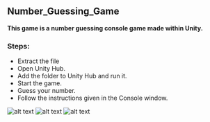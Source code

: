 ## Number_Guessing_Game
**This game is a number guessing console game made within Unity.**

### Steps:

+ Extract the file
+ Open Unity Hub.
+ Add the folder to Unity Hub and run it.
+ Start the game.
+ Guess your number.
+ Follow the instructions given in the Console window.

![alt text](https://cdn.discordapp.com/attachments/1250420979629559868/1257447552878379040/Ekran_goruntusu_2024-07-02_002536.png?ex=668470ca&is=66831f4a&hm=3bd953297acea41c3f5a0b568503d8b5d888fe883c023bd4be9724deceb0fad5&
)
![alt text](https://cdn.discordapp.com/attachments/1250420979629559868/1257447553562050611/Ekran_goruntusu_2024-07-02_002701.png?ex=668470cb&is=66831f4b&hm=b66c86cbcebcc16acffd5fc2325c3b0733fd74f4cea6d85ca5cf36b32141372a&
)
![alt text](https://cdn.discordapp.com/attachments/1250420979629559868/1257447553264386139/Ekran_goruntusu_2024-07-02_002641.png?ex=668470ca&is=66831f4a&hm=ab0454b0b2cbd41111d0281febfb019f51aca5b15c1a1d9668645f115127c061&
)


